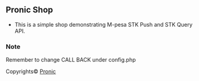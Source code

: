 ## Pronic Shop
- This is a simple shop demonstrating M-pesa STK Push and STK Query
API.

### Note
Remember to change CALL BACK <URL> under config.php


Copyrights© [Pronic](https://pronic.co.ke)
  

